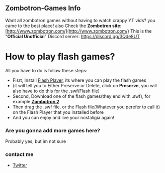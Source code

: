 ## Zombotron-Games Info
Want all zombotron games without having to watch crappy YT vids? you came to the best place!
also Check the **Zombotron site**: [http://www.zombotron.com/](http://www.zombotron.com/)
This is the "**Official Unofficial**" Discord server: https://discord.gg/3Qde8UT

# How to play flash games?

All you have to do is follow these steps:
- Fisrt, Install [Flash Player](https://github.com/dyzqy/Zombotron-Games/raw/main/Flash%20Player.exe), its where you can play the flash games
- (it will tell you to Either Preserve or Delete, click on **Preserve**, you will also have to do this for the .swf/Flash file)
- Second, Download one of the flash games(they end with .swf), for example [**Zombotron 2**](https://github.com/dyzqy/Zombotron-Games/raw/main/Flash%20Games/Zombotron%202.swf)
- Then drag the .swf file, or the Flash file(Whatever you perefer to call it) on the Flash Player that you installed before
- And you can enjoy and live your nostaligia again!

### Are you gonna add more games here?

Probably yes, but im not sure

### contact me
- [Twitter](https://twitter.com/Ases_Son)
